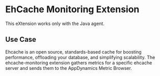 EhCache Monitoring Extension
============================

This eXtension works only with the Java agent.

## Use Case

Ehcache is an open source, standards-based cache for boosting performance, offloading your database, and simplifying scalability. The ehcache-monitoring extension gathers metrics for a specific ehcache server and sends them to the AppDynamics Metric Browser.






